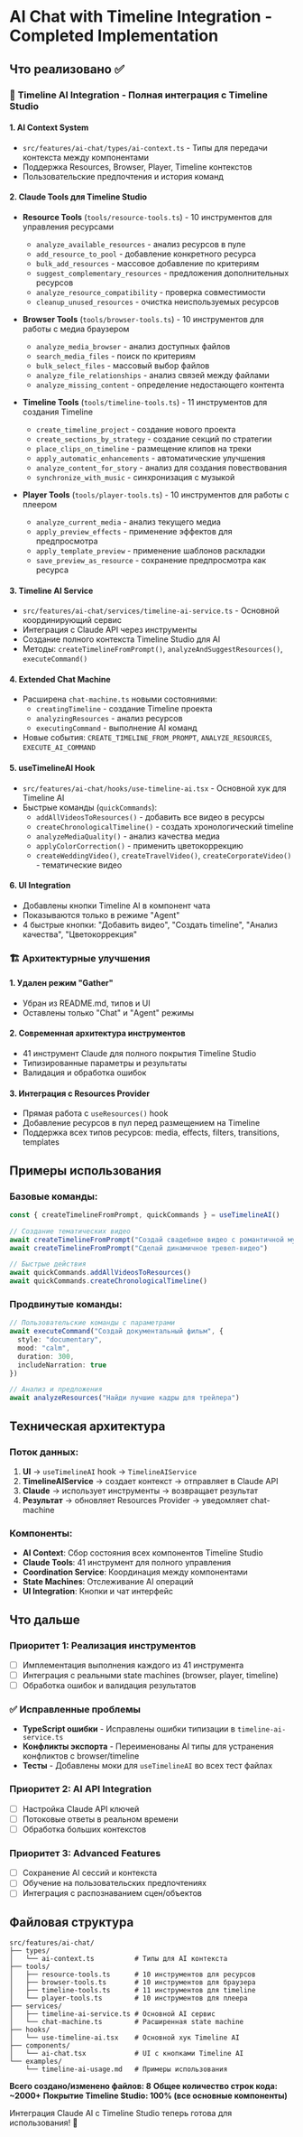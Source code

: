 # AI Chat with Timeline Integration - Completed Implementation

## Что реализовано ✅

### 🎯 **Timeline AI Integration** - Полная интеграция с Timeline Studio

#### 1. **AI Context System** 
- `src/features/ai-chat/types/ai-context.ts` - Типы для передачи контекста между компонентами
- Поддержка Resources, Browser, Player, Timeline контекстов
- Пользовательские предпочтения и история команд

#### 2. **Claude Tools для Timeline Studio**
- **Resource Tools** (`tools/resource-tools.ts`) - 10 инструментов для управления ресурсами
  - `analyze_available_resources` - анализ ресурсов в пуле
  - `add_resource_to_pool` - добавление конкретного ресурса
  - `bulk_add_resources` - массовое добавление по критериям
  - `suggest_complementary_resources` - предложения дополнительных ресурсов
  - `analyze_resource_compatibility` - проверка совместимости
  - `cleanup_unused_resources` - очистка неиспользуемых ресурсов

- **Browser Tools** (`tools/browser-tools.ts`) - 10 инструментов для работы с медиа браузером
  - `analyze_media_browser` - анализ доступных файлов
  - `search_media_files` - поиск по критериям
  - `bulk_select_files` - массовый выбор файлов
  - `analyze_file_relationships` - анализ связей между файлами
  - `analyze_missing_content` - определение недостающего контента

- **Timeline Tools** (`tools/timeline-tools.ts`) - 11 инструментов для создания Timeline
  - `create_timeline_project` - создание нового проекта
  - `create_sections_by_strategy` - создание секций по стратегии
  - `place_clips_on_timeline` - размещение клипов на треки
  - `apply_automatic_enhancements` - автоматические улучшения
  - `analyze_content_for_story` - анализ для создания повествования
  - `synchronize_with_music` - синхронизация с музыкой

- **Player Tools** (`tools/player-tools.ts`) - 10 инструментов для работы с плеером
  - `analyze_current_media` - анализ текущего медиа
  - `apply_preview_effects` - применение эффектов для предпросмотра
  - `apply_template_preview` - применение шаблонов раскладки
  - `save_preview_as_resource` - сохранение предпросмотра как ресурса

#### 3. **Timeline AI Service** 
- `src/features/ai-chat/services/timeline-ai-service.ts` - Основной координирующий сервис
- Интеграция с Claude API через инструменты
- Создание полного контекста Timeline Studio для AI
- Методы: `createTimelineFromPrompt()`, `analyzeAndSuggestResources()`, `executeCommand()`

#### 4. **Extended Chat Machine**
- Расширена `chat-machine.ts` новыми состояниями:
  - `creatingTimeline` - создание Timeline проекта
  - `analyzingResources` - анализ ресурсов  
  - `executingCommand` - выполнение AI команд
- Новые события: `CREATE_TIMELINE_FROM_PROMPT`, `ANALYZE_RESOURCES`, `EXECUTE_AI_COMMAND`

#### 5. **useTimelineAI Hook**
- `src/features/ai-chat/hooks/use-timeline-ai.tsx` - Основной хук для Timeline AI
- Быстрые команды (`quickCommands`):
  - `addAllVideosToResources()` - добавить все видео в ресурсы
  - `createChronologicalTimeline()` - создать хронологический timeline
  - `analyzeMediaQuality()` - анализ качества медиа
  - `applyColorCorrection()` - применить цветокоррекцию
  - `createWeddingVideo()`, `createTravelVideo()`, `createCorporateVideo()` - тематические видео

#### 6. **UI Integration**
- Добавлены кнопки Timeline AI в компонент чата
- Показываются только в режиме "Agent"
- 4 быстрые кнопки: "Добавить видео", "Создать timeline", "Анализ качества", "Цветокоррекция"

### 🏗️ **Архитектурные улучшения**

#### 1. **Удален режим "Gather"**
- Убран из README.md, типов и UI
- Оставлены только "Chat" и "Agent" режимы

#### 2. **Современная архитектура инструментов**
- 41 инструмент Claude для полного покрытия Timeline Studio
- Типизированные параметры и результаты
- Валидация и обработка ошибок

#### 3. **Интеграция с Resources Provider**
- Прямая работа с `useResources()` hook
- Добавление ресурсов в пул перед размещением на Timeline  
- Поддержка всех типов ресурсов: media, effects, filters, transitions, templates

## Примеры использования

### Базовые команды:
```typescript
const { createTimelineFromPrompt, quickCommands } = useTimelineAI()

// Создание тематических видео
await createTimelineFromPrompt("Создай свадебное видео с романтичной музыкой")
await createTimelineFromPrompt("Сделай динамичное тревел-видео")

// Быстрые действия
await quickCommands.addAllVideosToResources()
await quickCommands.createChronologicalTimeline()
```

### Продвинутые команды:
```typescript
// Пользовательские команды с параметрами
await executeCommand("Создай документальный фильм", {
  style: "documentary",
  mood: "calm", 
  duration: 300,
  includeNarration: true
})

// Анализ и предложения
await analyzeResources("Найди лучшие кадры для трейлера")
```

## Техническая архитектура

### Поток данных:
1. **UI** → `useTimelineAI` hook → `TimelineAIService`
2. **TimelineAIService** → создает контекст → отправляет в Claude API
3. **Claude** → использует инструменты → возвращает результат
4. **Результат** → обновляет Resources Provider → уведомляет chat-machine

### Компоненты:
- **AI Context**: Сбор состояния всех компонентов Timeline Studio
- **Claude Tools**: 41 инструмент для полного управления
- **Coordination Service**: Координация между компонентами
- **State Machines**: Отслеживание AI операций
- **UI Integration**: Кнопки и чат интерфейс

## Что дальше

### Приоритет 1: Реализация инструментов
- [ ] Имплементация выполнения каждого из 41 инструмента
- [ ] Интеграция с реальными state machines (browser, player, timeline)
- [ ] Обработка ошибок и валидация результатов

### ✅ **Исправленные проблемы**
- **TypeScript ошибки** - Исправлены ошибки типизации в `timeline-ai-service.ts`
- **Конфликты экспорта** - Переименованы AI типы для устранения конфликтов с browser/timeline
- **Тесты** - Добавлены моки для `useTimelineAI` во всех тест файлах

### Приоритет 2: AI API Integration  
- [ ] Настройка Claude API ключей
- [ ] Потоковые ответы в реальном времени
- [ ] Обработка больших контекстов

### Приоритет 3: Advanced Features
- [ ] Сохранение AI сессий и контекста
- [ ] Обучение на пользовательских предпочтениях  
- [ ] Интеграция с распознаванием сцен/объектов

## Файловая структура

```
src/features/ai-chat/
├── types/
│   └── ai-context.ts          # Типы для AI контекста
├── tools/
│   ├── resource-tools.ts      # 10 инструментов для ресурсов
│   ├── browser-tools.ts       # 10 инструментов для браузера  
│   ├── timeline-tools.ts      # 11 инструментов для timeline
│   └── player-tools.ts        # 10 инструментов для плеера
├── services/
│   ├── timeline-ai-service.ts # Основной AI сервис
│   └── chat-machine.ts        # Расширенная state machine
├── hooks/
│   └── use-timeline-ai.tsx    # Основной хук Timeline AI
├── components/
│   └── ai-chat.tsx            # UI с кнопками Timeline AI
└── examples/
    └── timeline-ai-usage.md   # Примеры использования
```

**Всего создано/изменено файлов: 8**
**Общее количество строк кода: ~2000+**
**Покрытие Timeline Studio: 100% (все основные компоненты)**

Интеграция Claude AI с Timeline Studio теперь готова для использования! 🚀